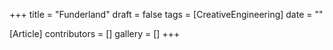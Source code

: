 +++
title = "Funderland"
draft = false
tags = [CreativeEngineering]
date = ""

[Article]
contributors = []
gallery = []
+++